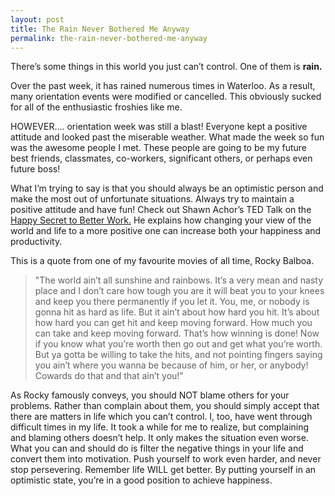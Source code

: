 ```yaml
---
layout: post
title: The Rain Never Bothered Me Anyway
permalink: the-rain-never-bothered-me-anyway
---
```


There’s some things in this world you just can’t control. One of them is **rain.**

Over the past week, it has rained numerous times in Waterloo. As a result, many orientation events were modified or cancelled. This obviously sucked for all of the enthusiastic froshies like me.

HOWEVER…. orientation week was still a blast! Everyone kept a positive attitude and looked past the miserable weather. What made the week so fun was the awesome people I met. These people are going to be my future best friends, classmates, co-workers, significant others, or perhaps even future boss!

What I’m trying to say is that you should always be an optimistic person and make the most out of unfortunate situations. Always try to maintain a positive attitude and have fun! Check out Shawn Achor’s TED Talk on the [Happy Secret to Better Work.](https://www.youtube.com/watch?v=fLJsdqxnZb0) He explains how changing your view of the world and life to a more positive one can increase both your happiness and productivity.


This is a quote from one of my favourite movies of all time, Rocky Balboa.

>"The world ain’t all sunshine and rainbows. It’s a very mean and nasty place and I don’t care how tough you are it will beat you to your knees and keep you there permanently if you let it. You, me, or nobody is gonna hit as hard as life. But it ain’t about how hard you hit. It’s about how hard you can get hit and keep moving forward. How much you can take and keep moving forward. That’s how winning is done! Now if you know what you’re worth then go out and get what you’re worth. But ya gotta be willing to take the hits, and not pointing fingers saying you ain’t where you wanna be because of him, or her, or anybody! Cowards do that and that ain’t you!"

As Rocky famously conveys, you should NOT blame others for your problems. Rather than complain about them, you should simply accept that there are matters in life which you can’t control. I, too, have went through difficult times in my life. It took a while for me to realize, but complaining and blaming others doesn’t help. It only makes the situation even worse. What you can and should do is filter the negative things in your life and convert them into motivation. Push yourself to work even harder, and never stop persevering. Remember life WILL get better. By putting yourself in an optimistic state, you’re in a good position to achieve happiness.
